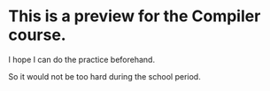 # This is a preview for the Compiler course.

I hope I can do the practice beforehand.

So it would not be too hard during the school period.